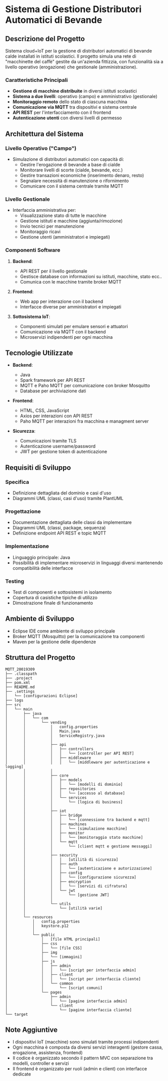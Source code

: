 # Sistema di Gestione Distributori Automatici di Bevande

## Descrizione del Progetto
Sistema cloud+IoT per la gestione di distributori automatici di bevande calde installati in istituti scolastici. Il progetto simula una rete di "macchinette del caffè" gestite da un'azienda fittizzia, con funzionalità sia a livello operativo (erogazione) che gestionale (amministrazione).


### Caratteristiche Principali
- **Gestione di macchine distribuite** in diversi istituti scolastici
- **Sistema a due livelli**: operativo (campo) e amministrativo (gestionale)
- **Monitoraggio remoto** dello stato di ciascuna macchina
- **Comunicazione via MQTT** tra dispositivi e sistema centrale
- **API REST** per l'interfacciamento con il frontend
- **Autenticazione utenti** con diversi livelli di permesso


## Architettura del Sistema
### Livello Operativo ("Campo")
- Simulazione di distributori automatici con capacità di:
  - Gestire l'erogazione di bevande a base di cialde
  - Monitorare livelli di scorte (cialde, bevande, ecc.)
  - Gestire transazioni economiche (inserimento denaro, resto)
  - Segnalare necessità di manutenzione o rifornimento
  - Comunicare con il sistema centrale tramite MQTT

### Livello Gestionale
- Interfaccia amministrativa per:
  - Visualizzazione stato di tutte le macchine
  - Gestione istituti e macchine (aggiunta/rimozione)
  - Invio tecnici per manutenzione
  - Monitoraggio ricavi
  - Gestione utenti (amministratori e impiegati)

### Componenti Software
1. **Backend**:
   - API REST per il livello gestionale
   - Gestisce database con informazioni su istituti, macchine, stato ecc..
   - Comunica con le macchine tramite broker MQTT

2. **Frontend**:
   - Web app per interazione con il backend
   - Interfacce diverse per amministratori e impiegati

3. **Sottosistema IoT**:
   - Componenti simulati per emulare sensori e attuatori
   - Comunicazione via MQTT con il backend
   - Microservizi indipendenti per ogni macchina


## Tecnologie Utilizzate
- **Backend**:
  - Java
  - Spark framework per API REST
  - MQTT e Paho MQTT per comunicazione con broker Mosquitto
  - Database per archiviazione dati

- **Frontend**:
  - HTML, CSS, JavaScript
  - Axios per interazioni con API REST
  - Paho MQTT per interazioni fra macchina e managment server

- **Sicurezza**:
  - Comunicazioni tramite TLS
  - Autenticazione username/password
  - JWT per gestione token di autenticazione


## Requisiti di Sviluppo
### Specifica
- Definizione dettagliata del dominio e casi d'uso
- Diagrammi UML (classi, casi d'uso) tramite PlantUML

### Progettazione
- Documentazione dettagliata delle classi da implementare
- Diagrammi UML (classi, package, sequenza)
- Definizione endpoint API REST e topic MQTT

### Implementazione
- Linguaggio principale: Java
- Possibilità di implementare microservizi in linguaggi diversi mantenendo compatibilità delle interfacce

### Testing
- Test di componenti e sottosistemi in isolamento
- Copertura di casistiche tipiche di utilizzo
- Dimostrazione finale di funzionamento

## Ambiente di Sviluppo
- Eclipse IDE come ambiente di sviluppo principale
- Broker MQTT (Mosquitto) per la comunicazione tra componenti
- Maven per la gestione delle dipendenze

## Struttura del Progetto

```
MQTT_20019309
├── .classpath
├── .project
├── pom.xml
├── README.md
├── .settings
│   └── [configurazioni Eclipse]
├── logs
├── src
│   └── main
│       ├── java
│       │   └── com
│       │       └── vending
│       │           │   config.properties
│       │           │   Main.java
│       │           │   ServiceRegistry.java
│       │           │
│       │           ├── api
│       │           │   ├── controllers
│       │           │   │   └── [controller per API REST]
│       │           │   ├── middleware
│       │           │   │   └── [middleware per autenticazione e logging]
│       │           │
│       │           ├── core
│       │           │   ├── models
│       │           │   │   └── [modelli di dominio]
│       │           │   ├── repositories
│       │           │   │   └── [accesso al database]
│       │           │   └── services
│       │           │       └── [logica di business]
│       │           │
│       │           ├── iot
│       │           │   ├── bridge
│       │           │   │   └── [connessione tra backend e mqtt]
│       │           │   ├── machines
│       │           │   │   └── [simulazione macchine]
│       │           │   ├── monitor
│       │           │   │   └── [monitoraggio stato macchine]
│       │           │   └── mqtt
│       │           │       └── [client mqtt e gestione messaggi]
│       │           │
│       │           ├── security
│       │           │   │   [utilità di sicurezza]
│       │           │   ├── auth
│       │           │   │   └── [autenticazione e autorizzazione]
│       │           │   ├── config
│       │           │   │   └── [configurazione sicurezza]
│       │           │   ├── encryption
│       │           │   │   └── [servizi di cifratura]
│       │           │   └── jwt
│       │           │       └── [gestione JWT]
│       │           │
│       │           └── utils
│       │               └── [utilità varie]
│       │
│       └── resources
│           │   config.properties
│           │   keystore.p12
│           │
│           └── public
│               │   [file HTML principali]
│               ├── css
│               │   └── [file CSS]
│               ├── img
│               │   └── [immagini]
│               ├── js
│               │   ├── admin
│               │   │   └── [script per interfaccia admin]
│               │   ├── client
│               │   │   └── [script per interfaccia cliente]
│               │   └── common
│               │       └── [script comuni]
│               └── pages
│                   ├── admin
│                   │   └── [pagine interfaccia admin]
│                   └── client
│                       └── [pagine interfaccia cliente]
└── target
```

## Note Aggiuntive
- I dispositivi IoT (macchine) sono simulati tramite processi indipendenti
- Ogni macchina è composta da diversi servizi interagenti (gestore cassa, erogazione, assistenza, frontend)
- Il codice è organizzato secondo il pattern MVC con separazione tra modelli, controller e servizi
- Il frontend è organizzato per ruoli (admin e client) con interfacce dedicate